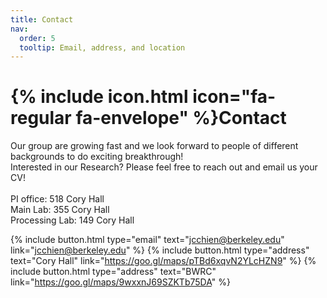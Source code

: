 ```yaml
---
title: Contact
nav:
  order: 5
  tooltip: Email, address, and location
---
```


# {% include icon.html icon="fa-regular fa-envelope" %}Contact
Our group are growing fast and we look forward to people of different backgrounds to do exciting breakthrough!\
Interested in our Research? Please feel free to reach out and email us your CV!\
\
PI office: 518 Cory Hall\
Main Lab: 355 Cory Hall\
Processing Lab: 149 Cory Hall

{%
  include button.html
  type="email"
  text="jcchien@berkeley.edu"
  link="jcchien@berkeley.edu"
%}
{%
  include button.html
  type="address"
  text="Cory Hall"
  link="https://goo.gl/maps/pTBd6xqvN2YLcHZN9"
%}
{%
  include button.html
  type="address"
  text="BWRC"
  link="https://goo.gl/maps/9wxxnJ69SZKTb75DA"
%}
